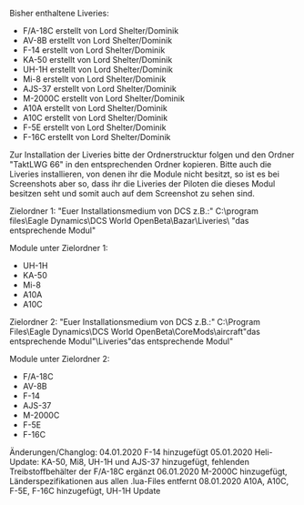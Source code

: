 Bisher enthaltene Liveries:
- F/A-18C erstellt von Lord Shelter/Dominik
- AV-8B   erstellt von Lord Shelter/Dominik
- F-14    erstellt von Lord Shelter/Dominik
- KA-50   erstellt von Lord Shelter/Dominik
- UH-1H   erstellt von Lord Shelter/Dominik
- Mi-8    erstellt von Lord Shelter/Dominik
- AJS-37  erstellt von Lord Shelter/Dominik
- M-2000C erstellt von Lord Shelter/Dominik
- A10A    erstellt von Lord Shelter/Dominik
- A10C    erstellt von Lord Shelter/Dominik
- F-5E    erstellt von Lord Shelter/Dominik
- F-16C   erstellt von Lord Shelter/Dominik

Zur Installation der Liveries bitte der Ordnerstrucktur folgen und den Ordner "TaktLWG 66" in den entsprechenden Ordner kopieren.
Bitte auch die Liveries installieren, von denen ihr die Module nicht besitzt, so ist es bei Screenshots aber so, dass ihr die Liveries der Piloten die dieses Modul besitzen seht und somit auch auf dem Screenshot zu sehen sind.

Zielordner 1: "Euer Installationsmedium von DCS z.B.:"  C:\program files\Eagle Dynamics\DCS World OpenBeta\Bazar\Liveries\ "das entsprechende Modul" 

Module unter Zielordner 1:
- UH-1H
- KA-50
- Mi-8
- A10A
- A10C

Zielordner 2: "Euer Installationsmedium von DCS z.B.:" C:\Program Files\Eagle Dynamics\DCS World OpenBeta\CoreMods\aircraft\"das entsprechende Modul"\Liveries\"das entsprechende Modul"

Module unter Zielordner 2:
- F/A-18C 
- AV-8B   
- F-14    
- AJS-37  
- M-2000C 
- F-5E    
- F-16C   


Änderungen/Changlog:
04.01.2020 F-14 hinzugefügt
05.01.2020 Heli-Update: KA-50, Mi8, UH-1H und AJS-37 hinzugefügt, fehlenden Treibstoffbehälter der F/A-18C ergänzt
06.01.2020 M-2000C hinzugefügt, Länderspezifikationen aus allen .lua-Files entfernt
08.01.2020 A10A, A10C, F-5E, F-16C hinzugefügt, UH-1H Update

